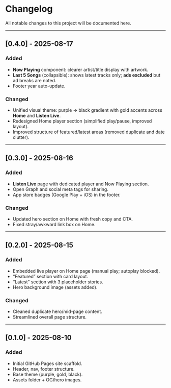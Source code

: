 # Changelog

All notable changes to this project will be documented here.

---

## [0.4.0] - 2025-08-17
### Added
- **Now Playing** component: clearer artist/title display with artwork.
- **Last 5 Songs** (collapsible): shows latest tracks only; **ads excluded** but ad breaks are noted.
- Footer year auto-update.

### Changed
- Unified visual theme: purple → black gradient with gold accents across **Home** and **Listen Live**.
- Redesigned Home player section (simplified play/pause, improved layout).
- Improved structure of featured/latest areas (removed duplicate and date clutter).

---

## [0.3.0] - 2025-08-16
### Added
- **Listen Live** page with dedicated player and Now Playing section.
- Open Graph and social meta tags for sharing.
- App store badges (Google Play + iOS) in the footer.

### Changed
- Updated hero section on Home with fresh copy and CTA.
- Fixed stray/awkward link box on Home.

---

## [0.2.0] - 2025-08-15
### Added
- Embedded live player on Home page (manual play; autoplay blocked).
- “Featured” section with card layout.
- “Latest” section with 3 placeholder stories.
- Hero background image (assets added).

### Changed
- Cleaned duplicate hero/mid-page content.
- Streamlined overall page structure.

---

## [0.1.0] - 2025-08-10
### Added
- Initial GitHub Pages site scaffold.
- Header, nav, footer structure.
- Base theme (purple, gold, black).
- Assets folder + OG/hero images.
